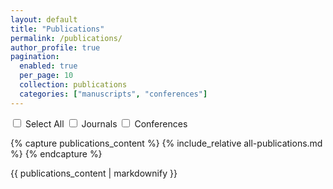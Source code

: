 ```yaml
---
layout: default
title: "Publications"
permalink: /publications/
author_profile: true
pagination: 
  enabled: true
  per_page: 10
  collection: publications
  categories: ["manuscripts", "conferences"]
---
```

<div class="filter-container">
    <input type="checkbox" id="selectAll"> <label for="selectAll">Select All</label>
    <input type="checkbox" id="journalFilter"> <label for="journalFilter">Journals</label>
    <input type="checkbox" id="conferenceFilter"> <label for="conferenceFilter">Conferences</label>
</div>

{% capture publications_content %}
{% include_relative all-publications.md %}
{% endcapture %}

{{ publications_content | markdownify }}